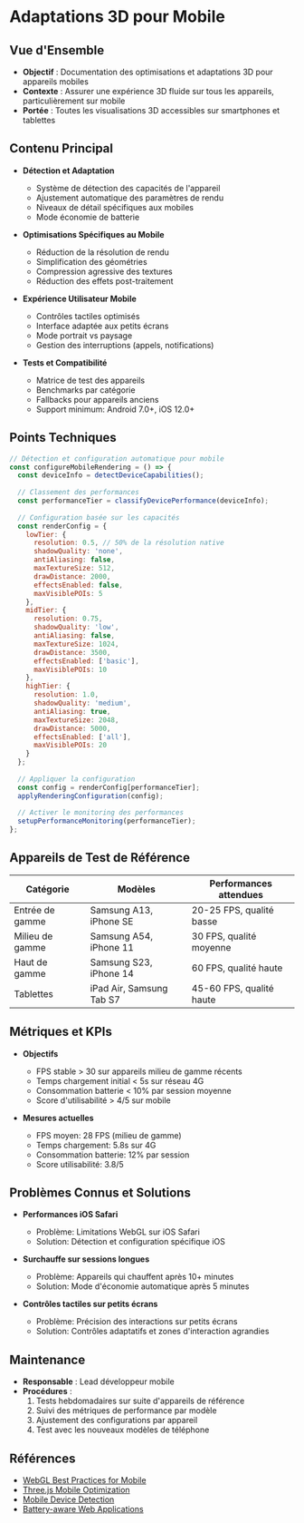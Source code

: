 # Adaptations 3D pour Mobile

## Vue d'Ensemble
- **Objectif** : Documentation des optimisations et adaptations 3D pour appareils mobiles
- **Contexte** : Assurer une expérience 3D fluide sur tous les appareils, particulièrement sur mobile
- **Portée** : Toutes les visualisations 3D accessibles sur smartphones et tablettes

## Contenu Principal
- **Détection et Adaptation**
  - Système de détection des capacités de l'appareil
  - Ajustement automatique des paramètres de rendu
  - Niveaux de détail spécifiques aux mobiles
  - Mode économie de batterie

- **Optimisations Spécifiques au Mobile**
  - Réduction de la résolution de rendu
  - Simplification des géométries
  - Compression agressive des textures
  - Réduction des effets post-traitement

- **Expérience Utilisateur Mobile**
  - Contrôles tactiles optimisés
  - Interface adaptée aux petits écrans
  - Mode portrait vs paysage
  - Gestion des interruptions (appels, notifications)

- **Tests et Compatibilité**
  - Matrice de test des appareils
  - Benchmarks par catégorie
  - Fallbacks pour appareils anciens
  - Support minimum: Android 7.0+, iOS 12.0+

## Points Techniques
```javascript
// Détection et configuration automatique pour mobile
const configureMobileRendering = () => {
  const deviceInfo = detectDeviceCapabilities();
  
  // Classement des performances
  const performanceTier = classifyDevicePerformance(deviceInfo);
  
  // Configuration basée sur les capacités
  const renderConfig = {
    lowTier: {
      resolution: 0.5, // 50% de la résolution native
      shadowQuality: 'none',
      antiAliasing: false,
      maxTextureSize: 512,
      drawDistance: 2000,
      effectsEnabled: false,
      maxVisiblePOIs: 5
    },
    midTier: {
      resolution: 0.75,
      shadowQuality: 'low',
      antiAliasing: false,
      maxTextureSize: 1024,
      drawDistance: 3500,
      effectsEnabled: ['basic'],
      maxVisiblePOIs: 10
    },
    highTier: {
      resolution: 1.0,
      shadowQuality: 'medium',
      antiAliasing: true,
      maxTextureSize: 2048,
      drawDistance: 5000,
      effectsEnabled: ['all'],
      maxVisiblePOIs: 20
    }
  };
  
  // Appliquer la configuration
  const config = renderConfig[performanceTier];
  applyRenderingConfiguration(config);
  
  // Activer le monitoring des performances
  setupPerformanceMonitoring(performanceTier);
};
```

## Appareils de Test de Référence
| Catégorie | Modèles | Performances attendues |
|-----------|---------|-------------------------|
| Entrée de gamme | Samsung A13, iPhone SE | 20-25 FPS, qualité basse |
| Milieu de gamme | Samsung A54, iPhone 11 | 30 FPS, qualité moyenne |
| Haut de gamme | Samsung S23, iPhone 14 | 60 FPS, qualité haute |
| Tablettes | iPad Air, Samsung Tab S7 | 45-60 FPS, qualité haute |

## Métriques et KPIs
- **Objectifs**
  - FPS stable > 30 sur appareils milieu de gamme récents
  - Temps chargement initial < 5s sur réseau 4G
  - Consommation batterie < 10% par session moyenne
  - Score d'utilisabilité > 4/5 sur mobile
  
- **Mesures actuelles**
  - FPS moyen: 28 FPS (milieu de gamme)
  - Temps chargement: 5.8s sur 4G
  - Consommation batterie: 12% par session
  - Score utilisabilité: 3.8/5

## Problèmes Connus et Solutions
- **Performances iOS Safari**
  - Problème: Limitations WebGL sur iOS Safari
  - Solution: Détection et configuration spécifique iOS
  
- **Surchauffe sur sessions longues**
  - Problème: Appareils qui chauffent après 10+ minutes
  - Solution: Mode d'économie automatique après 5 minutes
  
- **Contrôles tactiles sur petits écrans**
  - Problème: Précision des interactions sur petits écrans
  - Solution: Contrôles adaptatifs et zones d'interaction agrandies

## Maintenance
- **Responsable** : Lead développeur mobile
- **Procédures** :
  1. Tests hebdomadaires sur suite d'appareils de référence
  2. Suivi des métriques de performance par modèle
  3. Ajustement des configurations par appareil
  4. Test avec les nouveaux modèles de téléphone

## Références
- [WebGL Best Practices for Mobile](https://developer.mozilla.org/en-US/docs/Web/API/WebGL_API/WebGL_best_practices)
- [Three.js Mobile Optimization](https://discoverthreejs.com/tips-and-tricks/)
- [Mobile Device Detection](https://github.com/matthewhudson/current-device)
- [Battery-aware Web Applications](https://web.dev/battery-api/)
